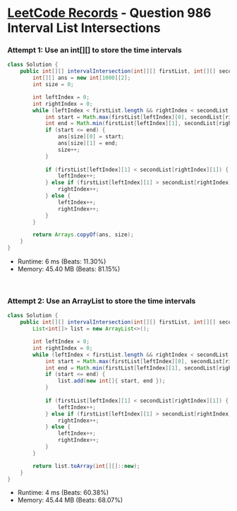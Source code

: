 # [LeetCode Records](../../README.md) - Question 986 Interval List Intersections

### Attempt 1: Use an int[][] to store the time intervals
```java
class Solution {
    public int[][] intervalIntersection(int[][] firstList, int[][] secondList) {
        int[][] ans = new int[1000][2];
        int size = 0;

        int leftIndex = 0;
        int rightIndex = 0;
        while (leftIndex < firstList.length && rightIndex < secondList.length) {
            int start = Math.max(firstList[leftIndex][0], secondList[rightIndex][0]);
            int end = Math.min(firstList[leftIndex][1], secondList[rightIndex][1]);
            if (start <= end) {
                ans[size][0] = start;
                ans[size][1] = end;
                size++;
            }
            
            if (firstList[leftIndex][1] < secondList[rightIndex][1]) {
                leftIndex++;
            } else if (firstList[leftIndex][1] > secondList[rightIndex][1]) {
                rightIndex++;
            } else {
                leftIndex++;
                rightIndex++;
            }
        }

        return Arrays.copyOf(ans, size);
    }
}
```
- Runtime: 6 ms (Beats: 11.30%)
- Memory: 45.40 MB (Beats: 81.15%)

<br>

### Attempt 2: Use an ArrayList to store the time intervals
```java
class Solution {
    public int[][] intervalIntersection(int[][] firstList, int[][] secondList) {
        List<int[]> list = new ArrayList<>();

        int leftIndex = 0;
        int rightIndex = 0;
        while (leftIndex < firstList.length && rightIndex < secondList.length) {
            int start = Math.max(firstList[leftIndex][0], secondList[rightIndex][0]);
            int end = Math.min(firstList[leftIndex][1], secondList[rightIndex][1]);
            if (start <= end) {
                list.add(new int[]{ start, end });
            }
            
            if (firstList[leftIndex][1] < secondList[rightIndex][1]) {
                leftIndex++;
            } else if (firstList[leftIndex][1] > secondList[rightIndex][1]) {
                rightIndex++;
            } else {
                leftIndex++;
                rightIndex++;
            }
        }

        return list.toArray(int[][]::new);
    }
}
```
- Runtime: 4 ms (Beats: 60.38%)
- Memory: 45.44 MB (Beats: 68.07%)

<br>
